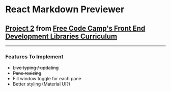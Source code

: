 # React Markdown Previewer

## [Project 2](https://www.freecodecamp.org/learn/front-end-development-libraries/front-end-development-libraries-projects/build-a-markdown-previewer) from [Free Code Camp's Front End Development Libraries Curriculum](https://www.freecodecamp.org/learn/front-end-development-libraries)

---

### Features To Implement

* ~~Live typing / updating~~
* ~~Pane resizing~~
* Fill window toggle for each pane
* Better styling (Material UI?)